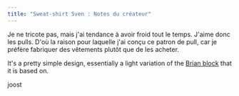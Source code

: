 ```yaml
---
title: "Sweat-shirt Sven : Notes du créateur"
---
```


Je ne tricote pas, mais j'ai tendance à avoir froid tout le temps. J'aime donc les pulls. D'où la raison pour laquelle j'ai conçu ce patron de pull, car je préfère fabriquer des vêtements plutôt que de les acheter.

It's a pretty simple design, essentially a light variation of the [Brian block](/designs/brian) that it is based on.

joost
